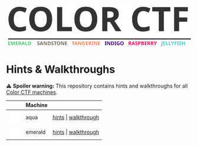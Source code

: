 ![COLOR CTF](logo/logo.svg)

# Hints & Walkthroughs

⚠️ **Spoiler warning:** This repository contains hints and walkthroughs for all [Color CTF machines](https://github.com/bsamtleben/color-ctf).

| | Machine | |
| --- | --- | --- |
| ![aqua](logo/icons/aqua.svg) | aqua | [hints](hints/aqua.md) \| [walkthrough](walkthroughs/aqua.md) |
| ![emerald](logo/icons/emerald.svg) | emerald | [hints](hints/emerald.md) \| [walkthrough](walkthroughs/emerald.md) |
